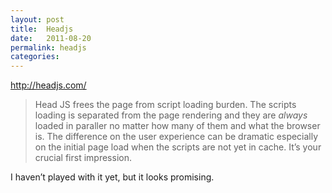 ```yaml
---
layout: post
title:  Headjs
date:   2011-08-20
permalink: headjs
categories:
---
```


<a href="http://headjs.com/">http://headjs.com/</a>
<blockquote>
Head JS frees the page from script loading burden. The scripts loading is separated from the page rendering and they are <em>always</em> loaded in paraller no matter how many of them and what the browser is. The difference on the user experience can be dramatic especially on the initial page load when the scripts are not yet in cache. It&#8217;s your crucial first impression.
</blockquote>

I haven&#8217;t played with it yet, but it looks promising.
